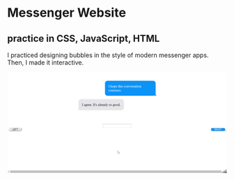# Messenger Website
## practice in CSS, JavaScript, HTML

I practiced designing bubbles in the style of modern messenger apps.  Then, I made it interactive.  

![](2017-11-01_15h31_40.gif)